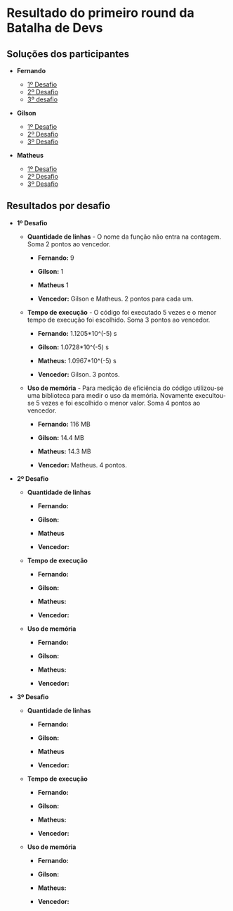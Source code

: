 # Resultado do primeiro round da Batalha de Devs

## Soluções dos participantes

* **Fernando**
  - [1º Desafio](https://gitlab.com/FernandoDeOliveira/batalha-de-devs/-/blob/master/code_war/sum_of_array_singles.py)
  - [2º Desafio](https://gitlab.com/FernandoDeOliveira/batalha-de-devs/-/blob/master/code_war/simple_consecutive_pairs.py)
  - [3º desafio](https://gitlab.com/FernandoDeOliveira/batalha-de-devs/-/blob/master/code_war/grid_index.py)

* **Gilson**
  - [1º Desafio](https://github.com/gilsonsantos03/batalha-de-devs/blob/master/first-challenge.py)
  - [2º Desafio](https://github.com/gilsonsantos03/batalha-de-devs/blob/master/second-challenge.py)
  - [3º Desafio](https://github.com/gilsonsantos03/batalha-de-devs/blob/master/third-challenge.py)

* **Matheus**
  - [1º Desafio](https://github.com/matheusF23/batalha-de-devs/blob/master/round1/repeats.py)
  - [2º Desafio](https://github.com/matheusF23/batalha-de-devs/blob/master/round1/pairs.py)
  - [3º Desafio](https://github.com/matheusF23/batalha-de-devs/blob/master/round1/grid_index.py)

## Resultados por desafio


* **1º Desafio**
  - **Quantidade de linhas** - O nome da função não entra na contagem. Soma 2 pontos ao vencedor.
    - **Fernando:** 9
    - **Gilson:** 1
    - **Matheus** 1

    - **Vencedor:** Gilson e Matheus. 2 pontos para cada um.

  - **Tempo de execução** - O código foi executado 5 vezes e o menor tempo de execução foi escolhido. Soma 3 pontos ao vencedor.
    - **Fernando:** 1.1205*10^(-5) s
    - **Gilson:** 1.0728*10^(-5) s
    - **Matheus:** 1.0967*10^(-5) s

    - **Vencedor:** Gilson. 3 pontos.
  
  - **Uso de memória** - Para medição de eficiência do código utilizou-se uma biblioteca para medir o uso da memória. Novamente execultou-se 5 vezes e foi escolhido o menor valor. Soma 4 pontos ao vencedor.
    - **Fernando:** 116 MB
    - **Gilson:** 14.4 MB
    - **Matheus:** 14.3 MB

    - **Vencedor:** Matheus. 4 pontos.

* **2º Desafio**
  - **Quantidade de linhas**
    - **Fernando:** 
    - **Gilson:** 
    - **Matheus** 

    - **Vencedor:** 

  - **Tempo de execução** 
    - **Fernando:**
    - **Gilson:** 
    - **Matheus:** 

    - **Vencedor:**
  
  - **Uso de memória**
    - **Fernando:**
    - **Gilson:** 
    - **Matheus:** 

    - **Vencedor:** 

* **3º Desafio**
  - **Quantidade de linhas**
    - **Fernando:** 
    - **Gilson:** 
    - **Matheus** 

    - **Vencedor:** 

  - **Tempo de execução** 
    - **Fernando:**
    - **Gilson:** 
    - **Matheus:** 

    - **Vencedor:**
  
  - **Uso de memória**
    - **Fernando:**
    - **Gilson:** 
    - **Matheus:** 

    - **Vencedor:** 
  